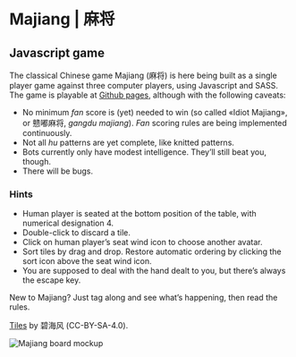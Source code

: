 # Majiang | 麻将

## Javascript game

The classical Chinese game Majiang (麻将) is here being built as a single player game against three computer players, using Javascript and SASS. The game is playable at [Github pages](https://dougherty-dev.github.io/Majiang/), although with the following caveats:

- No minimum *fan* score is (yet) needed to win (so called «Idiot Majiang», or 戆嘟麻将, *gangdu majiang*). *Fan* scoring rules are being implemented continuously.
- Not all *hu* patterns are yet complete, like knitted patterns.
- Bots currently only have modest intelligence. They’ll still beat you, though.
- There will be bugs.

### Hints

- Human player is seated at the bottom position of the table, with numerical designation 4.
- Double-click to discard a tile.
- Click on human player’s seat wind icon to choose another avatar.
- Sort tiles by drag and drop. Restore automatic ordering by clicking the sort icon above the seat wind icon.
- You are supposed to deal with the hand dealt to you, but there’s always the escape key.

New to Majiang? Just tag along and see what’s happening, then read the rules.

[Tiles](https://commons.wikimedia.org/wiki/Category:SVG_Planar_illustrations_of_Mahjong_tiles) by 碧海风 (CC-BY-SA-4.0).

![Majiang board mockup](https://raw.githubusercontent.com/dougherty-dev/Majiang/refs/heads/main/readme/majiang.avif)
